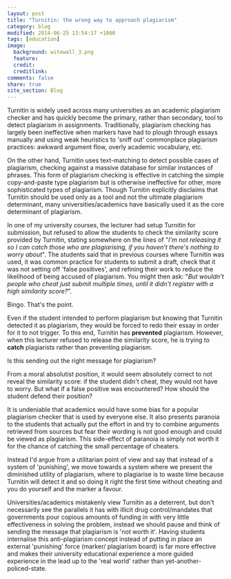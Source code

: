 ```yaml
---
layout: post
title: "Turnitin: the wrong way to approach plagiarism"
category: blog
modified: 2014-06-25 13:54:17 +1000
tags: [education]
image:
  background: witewall_3.png
  feature: 
  credit: 
  creditlink: 
comments: false
share: true
site_section: Blog
---
```


Turnitin is widely used across many universities as an academic plagiarism checker and has quickly become the primary, rather than secondary, tool to detect plagiarism in assignments.
Traditionally, plagiarism checking has largely been ineffective when markers have had to plough through essays manually and using weak heuristics to 'sniff out' commonplace plagiarism practices: awkward argument flow, overly academic vocabulary, etc.

On the other hand, Turnitin uses text-matching to detect possible cases of plagiarism, checking against a massive database for similar instances of phrases. 
This form of plagiarism checking is effective in catching the simple copy-and-paste type plagiarism but is otherwise ineffective for other, more sophisticated types of plagiarism.
Though Turnitin explicitly disclaims that Turnitin should be used only as a tool and not the ultimate plagiarism determinant, many universities/academics have basically used it as the core determinant of plagiarism.

In one of my university courses, the lecturer had setup Turnitin for submission, but refused to allow the students to check the similarity score provided by Turnitin, stating somewhere on the lines of "_I'm not releasing it so I can catch those who are plagiarising, if you haven't there's nothing to worry about_".
The students said that in previous courses where Turnitin was used, it was common practice for students to submit a draft, check that it was not setting off 'false positives', and refining their work to reduce the likelihood of being accused of plagiarism.
You might then ask: "_But wouldn't people who cheat just submit multiple times, until it didn't register with a high similarity score?_".

Bingo. That's the point.

Even if the student intended to perform plagiarism but knowing that Turnitin detected it as plagiarism, they would be forced to redo their essay in order for it to not trigger.
To this end, Turnitin has **prevented** plagiarism.
However, when this lecturer refused to release the similarity score, he is trying to **catch** plagiarists rather than preventing plagiarism.

Is this sending out the right message for plagiarism?

From a moral absolutist position, it would seem absolutely correct to not reveal the similarity score: if the student didn't cheat, they would not have to worry.
But what if a false positive was encountered?
How should the student defend their position?

It is undeniable that academics would have some bias for a popular plagiarism checker that is used by everyone else.
It also presents paranoia to the students that actually put the effort in and try to combine arguments retrieved from sources but fear their wording is not good enough and could be viewed as plagiarism.
This side-effect of paranoia is simply not worth it for the chance of catching the small percentage of cheaters.

Instead I'd argue from a utilitarian point of view and say that instead of a system of 'punishing', we move towards a system where we present the diminished utility of plagiarism, where to plagiarise is to waste time because Turnitin will detect it and so doing it right the first time without cheating and you do yourself and the marker a favour.

Universities/academics mistakenly view Turnitin as a deterrent, but don't necessarily see the parallels it has with illicit drug control/mandates that governments pour copious amounts of funding in with very little effectiveness in solving the problem, instead we should pause and think of sending the message that plagiarism is 'not worth it'.
Having students internalise this anti-plagiarism concept instead of putting in place an external 'punishing' force (marker/ plagiarism board) is far more effective and makes their university educational experience a more guided experience in the lead up to the 'real world' rather than yet-another-policed-state.
